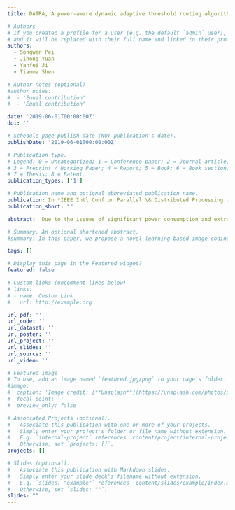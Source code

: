 ```yaml
---
title: DATRA, A power-aware dynamic adaptive threshold routing algorithm for dragonfly network-on-chip topology

# Authors
# If you created a profile for a user (e.g. the default `admin` user), write the username (folder name) here
# and it will be replaced with their full name and linked to their profile.
authors:
  - Songwen Pei
  - Jihong Yuan
  - Yanfei Ji
  - Tianma Shen

# Author notes (optional)
#author_notes:
#  - 'Equal contribution'
#  - 'Equal contribution'

date: '2019-06-01T00:00:00Z'
doi: ''

# Schedule page publish date (NOT publication's date).
publishDate: '2019-06-01T00:00:00Z'

# Publication type.
# Legend: 0 = Uncategorized; 1 = Conference paper; 2 = Journal article;
# 3 = Preprint / Working Paper; 4 = Report; 5 = Book; 6 = Book section;
# 7 = Thesis; 8 = Patent
publication_types: ['1']

# Publication name and optional abbreviated publication name.
publication: In *IEEE Intl Conf on Parallel \& Distributed Processing with Applications, Big Data \& Cloud Computing, Sustainable Computing \& Communications, Social Computing \& Networking*
publication_short: ""

abstract:  Due to the issues of significant power consumption and extra hops from source to destination in the Dragonfly topology of network-on-chip (NoC) system, it becomes increasingly important to develop a power-aware routing algorithm for the Dragonfly topology. We propose a dynamic adaptive threshold routing algorithm (DATRA) by applying dynamic adaptive threshold and its own dynamic threshold step to balance the load of network on chip and achieve lower power-delay-product. In order to evaluate DATRA, we propose an evaluation model by extending terms Ptotal, Lavg, VAR(load), and Havg, etc. The experimental results verified that DATRA can respectively save 6.53% (n=4) and 5.93% (n=8) on power-delay product on average by comparing to the UGAL-LVC-H, which implies that DATRA is a promising alternative strategy of routing algorithm for the Dragonfly topology.

# Summary. An optional shortened abstract.
#summary: In this paper, we propose a novel learning-based image coding system using transformer structures. Our context model codes latent representations in a channel-first order, followed by a 2D zigzag spatial order. Along with transformer structures, such context model more effectively extracts contextual information for better entropy coding. Further, we propose a transformer-based latent residual cross-attention prediction (LRCP) module to reduce the quantization error.  Compared to existing learned image compression approaches and traditional image compression methods, our proposed model achieved significantly better perceptual quality and RD performance. 

tags: []

# Display this page in the Featured widget?
featured: false

# Custom links (uncomment lines below)
# links:
# - name: Custom Link
#   url: http://example.org

url_pdf: ''
url_code: ''
url_dataset: ''
url_poster: ''
url_project: ''
url_slides: ''
url_source: ''
url_video: ''

# Featured image
# To use, add an image named `featured.jpg/png` to your page's folder.
#image:
#  caption: 'Image credit: [**Unsplash**](https://unsplash.com/photos/pLCdAaMFLTE)'
#  focal_point: ''
#  preview_only: false

# Associated Projects (optional).
#   Associate this publication with one or more of your projects.
#   Simply enter your project's folder or file name without extension.
#   E.g. `internal-project` references `content/project/internal-project/index.md`.
#   Otherwise, set `projects: []`.
projects: []

# Slides (optional).
#   Associate this publication with Markdown slides.
#   Simply enter your slide deck's filename without extension.
#   E.g. `slides: "example"` references `content/slides/example/index.md`.
#   Otherwise, set `slides: ""`.
slides: ""
---
```


